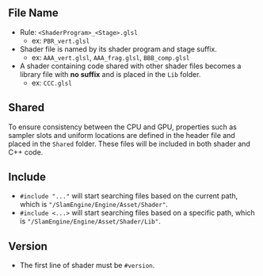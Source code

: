 ## File Name
- Rule: `<ShaderProgram>_<Stage>.glsl`
  - ex: `PBR_vert.glsl`
- Shader file is named by its shader program and stage suffix.
  - ex: `AAA_vert.glsl`, `AAA_frag.glsl`, `BBB_comp.glsl`
- A shader containing code shared with other shader files becomes a library file with **no suffix** and is placed in the `Lib` folder.
  - ex: `CCC.glsl`

## Shared
To ensure consistency between the CPU and GPU, properties such as sampler slots and uniform locations are defined in the header file and placed in the `Shared` folder.
These files will be included in both shader and C++ code.

## Include
- `#include "..."` will start searching files based on the current path, which is `"/SlamEngine/Engine/Asset/Shader"`.
- `#include <...>` will start searching files based on a specific path, which is `"/SlamEngine/Engine/Asset/Shader/Lib"`.

## Version
- The first line of shader must be `#version`.
